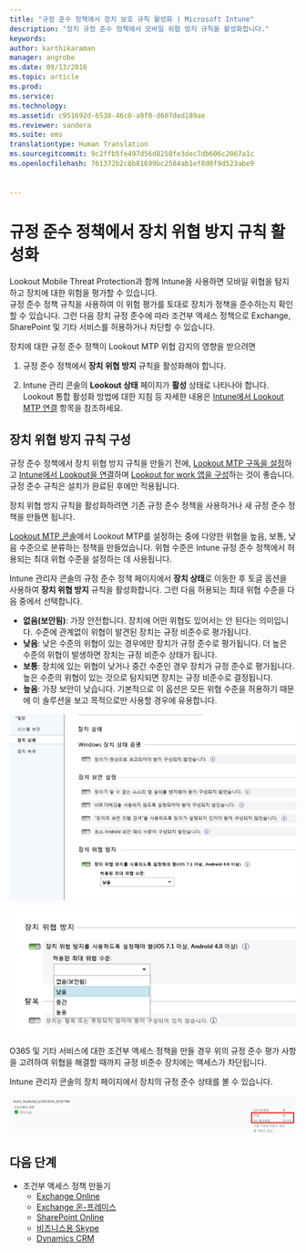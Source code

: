 ```yaml
---
title: "규정 준수 정책에서 장치 보호 규칙 활성화 | Microsoft Intune"
description: "장치 규정 준수 정책에서 모바일 위협 방지 규칙을 활성화합니다."
keywords: 
author: karthikaraman
manager: angrobe
ms.date: 09/13/2016
ms.topic: article
ms.prod: 
ms.service: 
ms.technology: 
ms.assetid: c951692d-6538-46c0-a9f0-d607ded189ae
ms.reviewer: sandera
ms.suite: ems
translationtype: Human Translation
ms.sourcegitcommit: 9c2ffb5fe497d56d8250fe3dec7db606c2067a1c
ms.openlocfilehash: 761372b2c8b81699bc2584ab1ef8d0f9d523abe9


---
```


# 규정 준수 정책에서 장치 위협 방지 규칙 활성화
Lookout Mobile Threat Protection과 함께 Intune을 사용하면 모바일 위협을 탐지하고 장치에 대한 위험을 평가할 수 있습니다.  
규정 준수 정책 규칙을 사용하여 이 위험 평가를 토대로 장치가 정책을 준수하는지 확인할 수 있습니다. 그런 다음 장치 규정 준수에 따라 조건부 액세스 정책으로 Exchange, SharePoint 및 기타 서비스를 허용하거나 차단할 수 있습니다.

장치에 대한 규정 준수 정책이 Lookout MTP 위협 감지의 영향을 받으려면

1.  규정 준수 정책에서 **장치 위협 방지** 규칙을 활성화해야 합니다.

2.  Intune 관리 콘솔의 **Lookout 상태** 페이지가 **활성** 상태로 나타나야 합니다. Lookout 통합 활성화 방법에 대한 지침 등 자세한 내용은 [Intune에서 Lookout MTP 연결](enable-lookout-mtp-connection-in-intune.md) 항목을 참조하세요.


## 장치 위협 방지 규칙 구성

규정 준수 정책에서 장치 위협 방지 규칙을 만들기 전에, [Lookout MTP 구독을 설정](set-up-your-subscription-with-lookout-mtp.md)하고 [Intune에서 Lookout을 연결](enable-lookout-mtp-connection-in-intune.md)하며 [Lookout for work 앱을 구성](configure-and-deploy-lookout-for-work-apps.md)하는 것이 좋습니다. 규정 준수 규칙은 설치가 완료된 후에만 적용됩니다.

장치 위협 방지 규칙을 활성화하려면 기존 규정 준수 정책을 사용하거나 새 규정 준수 정책을 만들면 됩니다.

[Lookout MTP 콘솔](https://aad.lookout.com)에서 Lookout MTP를 설정하는 중에 다양한 위협을 높음, 보통, 낮음 수준으로 분류하는 정책을 만들었습니다. 위협 수준은 Intune 규정 준수 정책에서 허용되는 최대 위협 수준을 설정하는 데 사용됩니다.

Intune 관리자 콘솔의 규정 준수 정책 페이지에서 **장치 상태**로 이동한 후 토글 옵션을 사용하여 **장치 위협 방지** 규칙을 활성화합니다. 그런 다음 허용되는 최대 위협 수준을 다음 중에서 선택합니다.
* **없음(보안됨)**: 가장 안전합니다.  장치에 어떤 위협도 있어서는 안 된다는 의미입니다.  수준에 관계없이 위협이 발견된 장치는 규정 비준수로 평가됩니다.  
* **낮음**: 낮은 수준의 위협이 있는 경우에만 장치가 규정 준수로 평가됩니다. 더 높은 수준의 위협이 발생하면 장치는 규정 비준수 상태가 됩니다.
* **보통**: 장치에 있는 위협이 낮거나 중간 수준인 경우 장치가 규정 준수로 평가됩니다. 높은 수준의 위협이 있는 것으로 탐지되면 장치는 규정 비준수로 결정됩니다.
* **높음**: 가장 보안이 낮습니다. 기본적으로 이 옵션은 모든 위협 수준을 허용하기 때문에 이 솔루션을 보고 목적으로만 사용할 경우에 유용합니다.

![장치 위협 방지 규칙을 설정한 모습을 보여 주는 스크린샷 ](../media/mtp/mtp-compliance-policy-rule.png)

![장치 위협 방지 규칙에서 위협 수준 옵션을 설정한 모습을 보여 주는 스크린샷](../media/mtp/mtp-compliance-policy-setting.png)

O365 및 기타 서비스에 대한 조건부 액세스 정책을 만들 경우 위의 규정 준수 평가 사항을 고려하여 위협을 해결할 때까지 규정 비준수 장치에는 액세스가 차단됩니다.

Intune 관리자 콘솔의 장치 페이지에서 장치의 규정 준수 상태를 볼 수 있습니다.

![장치의 규정 준수 상태를 보여 주는 Intune 관리 콘솔의 장치 페이지 스크린샷](../media/mtp/mtp-device-status-intune-console.png)

## 다음 단계
* 조건부 액세스 정책 만들기
  * [Exchange Online](restrict-access-to-exchange-online-with-microsoft-intune.md)
  * [Exchange 온-프레미스](restrict-access-to-exchange-onpremises-with-microsoft-intune.md)
  * [SharePoint Online](restrict-access-to-sharepoint-online-with-microsoft-intune.md)
  * [비즈니스용 Skype](restrict-access-to-skype-for-business-online-with-microsoft-intune,md)
  * [Dynamics CRM](restrict-access-to-dynamics-crm-online-with-microsoft-intune.md)



<!--HONumber=Sep16_HO2-->


